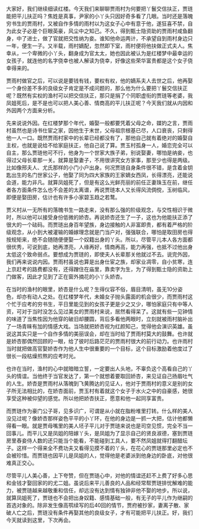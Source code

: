 
大家好，我们继续细读红楼。今天我们来聊聊贾雨村为何要把丫鬟交信扶正，贾琏能把平儿扶正吗？焦姓是真事，尹家的小丫头只因好奇多看了几眼。当时还是落魄穷书生的贾雨村，又被自作多情的雨村以为这女子心中有意于他，遂狂喜不禁，自为此女子必是个巨眼英豪，风尘中之知己。不久，得到甄士隐资助的贾雨村咸鱼翻身，中了进士，做了官就把交性纳为妾。谁知他命运两计，不承望自到雨村身边只一年，便生一子。又半载，雨村嫡配，忽然即下室，雨村便将他扶做正式夫人。焦幸从，一个卑微的小丫头，翻身成为官太太，她也因此被认为是红楼梦中最幸运的女孩子，就连他的名字侥幸也被人解读为侥幸，好像这些荣华富贵都是这个女子侥幸得来的。

贾雨村做官之后，可以说是要钱有钱，要权有权，他的嫡系夫人去世之后，他再娶一个身份差不多的良级女子肯定是不成问题的，那么他为什么要把丫鬟交信扶正呢？既然有实权的渔村可以把交信扶正，那只是捐了个同职虚衔的贾琏等老婆，我凤姐死后，是不是也可以把人美心善、情商高的平儿扶正呢？今天我们就从内因和外因两个方面来分析。

先来说说外因。在红楼梦那个年代，婚娶一般都要凭着父母之命，媒妁之言，贾雨村虽然也是诗书仕宦之家，因他生于末世，父母祖宗根基已尽，人口衰丧，只剩得他一人一口。既然贾雨村家中的长辈已经都没有了，那他自己就有着绝对的婚娶自主权，也就是说给不给家庭扶正，他自己说了算。贾玉村孤身一人，婚恋完全可以自主，那么贾琏他可不行，他身为一个世家大族子弟，别说娶妻，哪怕是纳妾，也得过父母长辈那一关。就算是娶妻子，不用很讲究女方家事，那至少也得是两级。比如像邢夫人、尤氏那样的小门小户出身。何况贾琏自身条件很不错，是含着金钥匙出生的名门世家公子，他娶了同为四大家族的王家嫡女西凤，长得漂亮，还能说会道，能力非凡。就算凤姐死了，但是有这么光鲜亮丽的前任正妻珠玉在前，继任者各方面条件怎么也不会差的太离谱，再说贾琏本人又长得风流倜傥，玉树临风，即便是娶田房，估计也有许多小家碧玉趋之若鹜。

贾义村从一无所有的落魄书生一路走来，没有那么强的阶级观念，与交性相识于微时，所以他可以接受身份低微的娇杏。再说娇杏还生了一子，这也为他能扶正添了很大的一个砝码。而贾琏出身百年望族，身边接触的人非富即贵，都有着严格的阶级观念，从小到大被灌输的婚嫁理念就是门当户对，强强联合，哪怕是取田房也得按规矩来，绝不会随随便便娶一个奴籍出身的丫头。所以，尽管平儿本人各方面都很优秀，可说到底，她再漂亮，人缘再好，情商再高，能力再强，也抵不过他出身太低这个致命弱点。要想成为贾琏的，即使夫人长辈那关他就过不去。说完外因，我们再来说说内因。贾雨村虽说也算是出身仕宦之族，却家业凋零，自小贫寒，连上京赶考的路费都没有，还得蹭住在庙里，靠卖字为生，为了得到甄士隐的资助上门做客，因此才见到了正在窗外摘花的小丫头娇杏。

在当时的渔村的眼里，娇杏是什么呢？生得仪容不俗，眉目清明，虽无10分姿色，却亦有动人之处。在红楼梦年代，未婚女子抛头露面的机会很少，而贾雨村这个忙于应考的穷书生，平日里能见到的女孩子更是少之又少，哪怕家庭只有中等人资，可对于当时没怎么见过美女的贾雨村来说，居然看得呆了。这就有些一见钟情的味道了当焦性因为他穿的破旧却腰圆，背后多看他两眼时，立刻就被雨村脑补出了一场青睐有加的情感大戏。当场就把娇杏视为红颜知己，觉得他会演识英雄。虽说这其实只是一个自作多情的美丽误会，却在当时给了贾雨村莫大的鼓舞。也许就是娇杏那偶然回顾的一眼，给了彼时后路茫茫的贾雨村很大的前行动力。也许雨村当时就把做高官娶娇杏作为他人生中很重要的一个目标，这个目标激励着他度过了很长一段枯燥煎熬的应考时光。

也许在当时，渔村的心中就暗暗立誓，一定要出人头地，不辜负这个高看自己的丫头的情谊。当他终于当官发达了，第一个就想着要取回娇杏，来见证自己扬眉吐气的人生。娇杏是贾雨村从落魄到飞黄腾达的见证人，他对于贾雨村的意义是别的女子所无法相比的，在娇杏面前，贾玉村有着就这个女子于水火之中的自豪感，她很享受这种被仰望的感觉。所以他把娇杏扶正，愿意和他一起同享富贵。

而贾琏作为豪门公子哥，见多识广，可谓是从小就在脂粉堆里打转。什么样的美人没见过呢？像娇杏那样姿色平平的小丫环，在他的身边是一抓一大把，估计他都懒得看一眼。就是贾母嘴里的美人坯子平儿对于贾琏来说也是司空见惯，完全不当一回事儿。而平儿又是凤姐的陪嫁丫头，是凤姐为了显示自己的贤良淑德，塞到贾琏房里舂妾侍人数的还只能当个能看，不能碰到工具人，要不然凤姐就得打翻醋坛子。这样一个得来全不费功夫又看得见摸不着的丫头，在花心的贾琏那里必定也不会被珍惜。而贾琏也因平儿是凤姐的人，觉得他是老婆派到他身边的卧底，对他很难真正交心。

尽管平儿人美心善，上下夸赞，但在贾琏心中，对他的情谊还赶不上费了好多心思和金钱才娶回家的的尤二姐。虽说后来平儿善良的人品和经常帮贾琏排忧解难的能力，被贾琏越来越敬重和信任，却远没有达到情有独钟非他不娶的地步。所以说，就算凤姐死了，贾琏也不会把出身奴籍、感情基础一般，有无子的平儿作为继嗣的首选对象的。除非发生像高鹗续写的后40回的情节，贾府被抄家，妻离子散、家破人亡之后，贾琏没有条件再娶其他的良级女子，才有可能把平儿扶正。好，我们今天就读到这里，下次再会。


